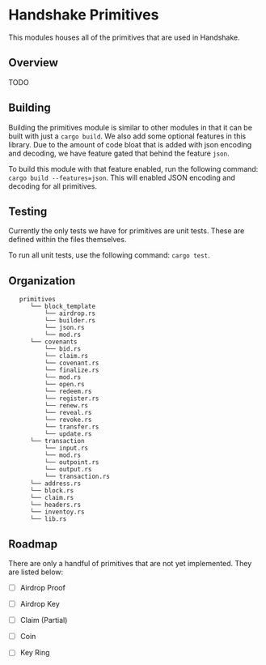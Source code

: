 # Handshake Primitives

This modules houses all of the primitives that are used in Handshake. 

## Overview
TODO

## Building

Building the primitives module is similar to other modules in that it can be built with just a `cargo build`.
We also add some optional features in this library. Due to the amount of code bloat that is added with json encoding and decoding, we 
have feature gated that behind the feature `json`.

To build this module with that feature enabled, run the following command: `cargo build --features=json`. This will enabled JSON encoding and decoding for all primitives.

## Testing
Currently the only tests we have for primitives are unit tests. These are defined within the files themselves.

To run all unit tests, use the following command: `cargo test`.

## Organization
```
   primitives
      └── block_template
          └── airdrop.rs
          └── builder.rs
          └── json.rs
          └── mod.rs
      └── covenants
          └── bid.rs
          └── claim.rs
          └── covenant.rs
          └── finalize.rs
          └── mod.rs
          └── open.rs
          └── redeem.rs
          └── register.rs
          └── renew.rs
          └── reveal.rs
          └── revoke.rs
          └── transfer.rs
          └── update.rs
      └── transaction
          └── input.rs
          └── mod.rs
          └── outpoint.rs
          └── output.rs
          └── transaction.rs
      └── address.rs
      └── block.rs
      └── claim.rs
      └── headers.rs
      └── inventoy.rs
      └── lib.rs
```

## Roadmap

There are only a handful of primitives that are not yet implemented. They are listed below: 

- [ ] Airdrop Proof
- [ ] Airdrop Key
- [ ] Claim (Partial)
- [ ] Coin
- [ ] Key Ring

